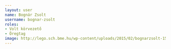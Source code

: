 ```yaml
---
layout: user
name: Bognár Zsolt
username: bognar-zsolt
roles:
- Volt körvezető
- Öregtag
image: http://lego.sch.bme.hu/wp-content/uploads/2015/02/bognarzsolt-150x150.jpg
---
```


